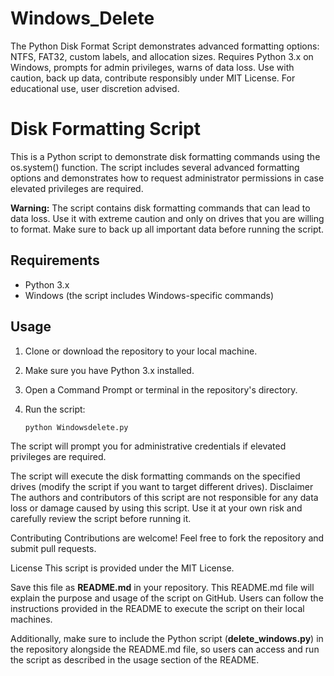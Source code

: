 # Windows_Delete
The Python Disk Format Script demonstrates advanced formatting options: NTFS, FAT32, custom labels, and allocation sizes. Requires Python 3.x on Windows, prompts for admin privileges, warns of data loss. Use with caution, back up data, contribute responsibly under MIT License. For educational use, user discretion advised.
# Disk Formatting Script

This is a Python script to demonstrate disk formatting commands using the os.system() function. The script includes several advanced formatting options and demonstrates how to request administrator permissions in case elevated privileges are required.

**Warning:** The script contains disk formatting commands that can lead to data loss. Use it with extreme caution and only on drives that you are willing to format. Make sure to back up all important data before running the script.

## Requirements

- Python 3.x
- Windows (the script includes Windows-specific commands)

## Usage

1. Clone or download the repository to your local machine.

2. Make sure you have Python 3.x installed.

3. Open a Command Prompt or terminal in the repository's directory.

4. Run the script:

   ```bash
   python Windowsdelete.py

The script will prompt you for administrative credentials if elevated privileges are required.

The script will execute the disk formatting commands on the specified drives (modify the script if you want to target different drives).
Disclaimer
The authors and contributors of this script are not responsible for any data loss or damage caused by using this script. Use it at your own risk and carefully review the script before running it.

Contributing
Contributions are welcome! Feel free to fork the repository and submit pull requests.

License
This script is provided under the MIT License.



Save this file as **README.md** in your repository. This README.md file will explain the purpose and usage of the script on GitHub. Users can follow the instructions provided in the README to execute the script on their local machines.

Additionally, make sure to include the Python script (**delete_windows.py**) in the repository alongside the README.md file, so users can access and run the script as described in the usage section of the README.
